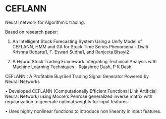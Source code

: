 # CEFLANN
Neural network for Algorithmic trading.

Based on research paper: 

1. An Intelligent Stock Forecasting System Using a Unify
Model of CEFLANN, HMM and GA for Stock Time
Series Phenomena - Dwiti Krishna Bebarta1, T. Eswari Sudha1, and Ranjeeta Bisoyi2

2. A Hybrid Stock Trading Framework Integrating Technical Analysis with Machine Learning Techniques - Rajashree Dash, P K Dash


CEFLANN : A Profitable Buy/Sell Trading Signal Generator Powered by Neural Networks

• Developed CEFLANN (Computationally Efficient Functional Link Artificial Neural Network) using Moore's
Penrose generalized inverse matrix with regularization to generate optimal weights for input features.

• Uses highly nonlinear functions to introduce non linearity in input features.



